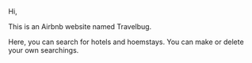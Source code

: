 Hi,

This is an Airbnb website named Travelbug.

Here, you can search for hotels and hoemstays. You can make or delete your own searchings.
